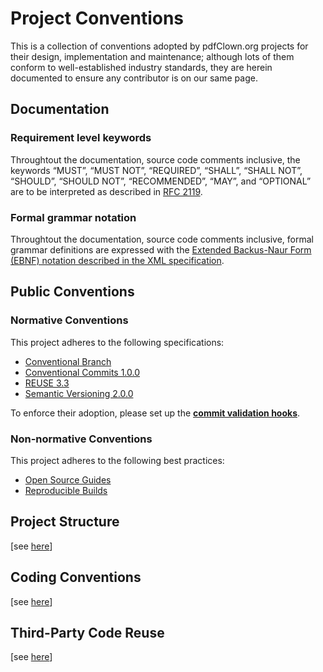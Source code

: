 <!--
  SPDX-FileCopyrightText: 2025 Stefano Chizzolini and contributors

  SPDX-License-Identifier: CC-BY-SA-4.0
-->

# Project Conventions

This is a collection of conventions adopted by pdfClown.org projects for their design, implementation and maintenance; although lots of them conform to well-established industry standards, they are herein documented to ensure any contributor is on our same page.

## Documentation

### Requirement level keywords

Throughtout the documentation, source code comments inclusive, the keywords “MUST”, “MUST NOT”, “REQUIRED”, “SHALL”, “SHALL NOT”, “SHOULD”, “SHOULD NOT”, “RECOMMENDED”, “MAY”, and “OPTIONAL” are to be interpreted as described in [RFC 2119](https://tools.ietf.org/html/rfc2119).

### Formal grammar notation

Throughtout the documentation, source code comments inclusive, formal grammar definitions are expressed with the [Extended Backus-Naur Form (EBNF) notation described in the XML specification](https://www.w3.org/TR/REC-xml/#sec-notation).

##  Public Conventions

### Normative Conventions

This project adheres to the following specifications:

- [Conventional Branch](https://conventional-branch.github.io/)
- [Conventional Commits 1.0.0](https://www.conventionalcommits.org/en/v1.0.0/)
- [REUSE 3.3](https://reuse.software/spec-3.3/)
- [Semantic Versioning 2.0.0](https://semver.org/spec/v2.0.0.html)

To enforce their adoption, please set up the [**commit validation hooks**](building.md#setup).

### Non-normative Conventions

This project adheres to the following best practices:

- [Open Source Guides](https://opensource.guide/)
- [Reproducible Builds](https://reproducible-builds.org/)

## Project Structure

[see [here](structure.md)]

## Coding Conventions

[see [here](coding.md)]

## Third-Party Code Reuse

[see [here](third-party.md)]
